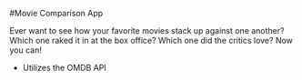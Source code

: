 #Movie Comparison App

Ever want to see how your favorite movies stack up against one another? Which one raked it in at the box office? Which one did the critics love? Now you can!

- Utilizes the OMDB API
